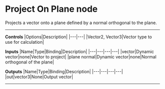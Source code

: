 # Project On Plane node
Projects a vector onto a plane defined by a normal orthogonal to the plane.
<hr>

**Controls**
|Options|Description|
|---|---|
|Vector2, Vector3|Vector type to use for calculation|

**Inputs**
|Name|Type|Binding|Description|
|---|---|---|---|
|vector|Dynamic vector|none|Vector to project|
|plane normal|Dynamic vector|none|Normal orthogonal of the plane|

**Outputs**
|Name|Type|Binding|Description|
|---|---|---|---|
|out|vector3|None|Output vector|
___
